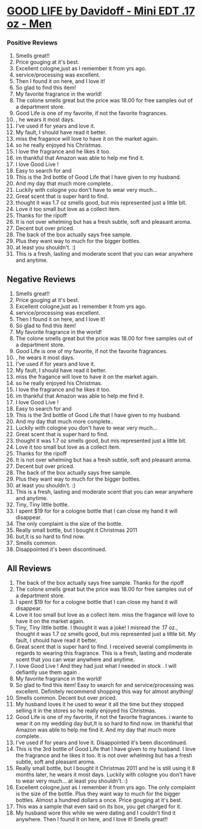 # [GOOD LIFE by Davidoff - Mini EDT .17 oz - Men](https://products.checkmycream.com/products/GOOD-LIFE-by-Davidoff-Mini-EDT-.17-oz-Men.html)

### Positive Reviews

<ol>
      <li>Smells great!!</li>
      <li>Price gouging at it&#x27;s best.</li>
      <li>Excellent cologne,just as I remember it from yrs ago.</li>
      <li>service/processing was excellent.  </li>
      <li>Then I found it on here, and I love it!</li>
      <li>So glad to find this item!  </li>
      <li>My favorite fragrance in the world!</li>
      <li>The colone smells great but the price was 18.00 for free samples out of a department store.</li>
      <li>Good Life is one of my favorite, if not the favorite fragrances.</li>
      <li>, he wears it most days.</li>
      <li>I&#x27;ve used if for years and love it.</li>
      <li>My fault, I should have read it better.</li>
      <li>miss the fragance will love to  have it on the market again.</li>
      <li>so he really enjoyed his Christmas.</li>
      <li>I love the fragrance and he likes it too.  </li>
      <li>im thankful that Amazon was able to help me find it.</li>
      <li>I love Good Live !</li>
      <li>Easy to search for and</li>
      <li>This is the 3rd bottle of Good Life that I have given to my husband.  </li>
      <li>And  my day that much more complete..</li>
      <li>Luckily with cologne you don&#x27;t have to wear very much...</li>
      <li>Great scent that is super hard to find.  </li>
      <li>thought it was 1.7 oz smells good, but mis represented just a little bit.  </li>
      <li>Love it  too small but love as a collect item.</li>
      <li>Thanks for the ripoff</li>
      <li>It is not over whelming but has a fresh subtle, soft and pleasant aroma.</li>
      <li>Decent but over priced.</li>
      <li>The back of the box actually says free sample.</li>
      <li>Plus they want way to much for the bigger bottles.</li>
      <li>at least you shouldn&#x27;t. :)</li>
      <li>This is a fresh, lasting and moderate scent that you can wear anywhere and anytime.</li>
</ol>


<h2>Negative Reviews</h2>
<ol>
<li> Smells great!!</li>
<li> Price gouging at it&#x27;s best.</li>
<li> Excellent cologne,just as I remember it from yrs ago.</li>
<li> service/processing was excellent.  </li>
<li> Then I found it on here, and I love it!</li>
<li> So glad to find this item!  </li>
<li> My favorite fragrance in the world!</li>
<li> The colone smells great but the price was 18.00 for free samples out of a department store.</li>
<li> Good Life is one of my favorite, if not the favorite fragrances.</li>
<li> , he wears it most days.</li>
<li> I&#x27;ve used if for years and love it.</li>
<li> My fault, I should have read it better.</li>
<li> miss the fragance will love to  have it on the market again.</li>
<li> so he really enjoyed his Christmas.</li>
<li> I love the fragrance and he likes it too.  </li>
<li> im thankful that Amazon was able to help me find it.</li>
<li> I love Good Live !</li>
<li> Easy to search for and</li>
<li> This is the 3rd bottle of Good Life that I have given to my husband.  </li>
<li> And  my day that much more complete..</li>
<li> Luckily with cologne you don&#x27;t have to wear very much...</li>
<li> Great scent that is super hard to find.  </li>
<li> thought it was 1.7 oz smells good, but mis represented just a little bit.  </li>
<li> Love it  too small but love as a collect item.</li>
<li> Thanks for the ripoff</li>
<li> It is not over whelming but has a fresh subtle, soft and pleasant aroma.</li>
<li> Decent but over priced.</li>
<li> The back of the box actually says free sample.</li>
<li> Plus they want way to much for the bigger bottles.</li>
<li> at least you shouldn&#x27;t. :)</li>
<li> This is a fresh, lasting and moderate scent that you can wear anywhere and anytime.</li>
<li> Tiny, Tiny little bottle.  </li>
<li> I spent $19 for for a cologne bottle that I can close my hand it will disappear.</li>
<li> The only complaint is the size of the bottle.</li>
<li> Really small bottle, but I bought it Christmas 2011</li>
<li> but,It is so hard to find now.</li>
<li> Smells common.</li>
<li> Disappointed it&#x27;s been discontinued.</li>
</ol>

<h2>All Reviews</h2>

<ol>
    <li> The back of the box actually says free sample. Thanks for the ripoff</li>
    <li> The colone smells great but the price was 18.00 for free samples out of a department store.</li>
    <li> I spent $19 for for a cologne bottle that I can close my hand it will disappear.</li>
    <li> Love it  too small but love as a collect item. miss the fragance will love to  have it on the market again.</li>
    <li> Tiny, Tiny little bottle.  I thought it was a joke!  I misread the .17 oz., thought it was 1.7 oz smells good, but mis represented just a little bit.  My fault, I should have read it better.</li>
    <li> Great scent that is super hard to find.  I received several compliments in regards to wearing this fragrance.  This is a fresh, lasting and moderate scent that you can wear anywhere and anytime.</li>
    <li> I love Good Live ! And they had just what I needed in stock . I will defiantly use them again .</li>
    <li> My favorite fragrance in the world!</li>
    <li> So glad to find this item!  Easy to search for and service/processing was excellent.  Definitely recommend shopping this way for almost anything!</li>
    <li> Smells common. Decent but over priced.</li>
    <li> My husband loves it he used to wear it all the time but they stopped selling it in the stores so he really enjoyed his Christmas.</li>
    <li> Good Life is one of my favorite, if not the favorite fragrances. i wante  to wear it on my wedding day but,It is so hard to find now. im thankful that Amazon was able to help me find it. And  my day that much more complete..</li>
    <li> I&#x27;ve used if for years and love it. Disappointed it&#x27;s been discontinued.</li>
    <li> This is the 3rd bottle of Good Life that I have given to my husband.  I love the fragrance and he likes it too.  It is not over whelming but has a fresh subtle, soft and pleasant aroma.</li>
    <li> Really small bottle, but I bought it Christmas 2011 and he is still using it 8 months later, he wears it most days. Luckily with cologne you don&#x27;t have to wear very much... at least you shouldn&#x27;t. :)</li>
    <li> Excellent cologne,just as I remember it from yrs ago. The only complaint is the size of the bottle. Plus they want way to much for the bigger bottles. Almost a hundred dollars a once. Price gouging at it&#x27;s best.</li>
    <li> This was a sample that even said on its box, you get charged for it.</li>
    <li> My husband wore this while we were dating and I couldn&#x27;t find it anywhere.  Then I found it on here, and I love it! Smells great!!</li>
</ol>




